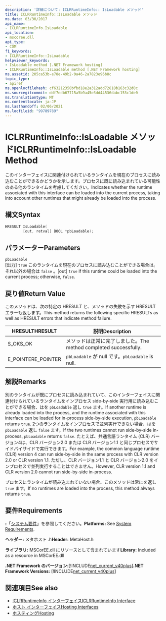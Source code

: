 ```yaml
---
description: '詳細について: ICLRRuntimeInfo:: IsLoadable メソッド'
title: ICLRRuntimeInfo::IsLoadable メソッド
ms.date: 03/30/2017
api_name:
- ICLRRuntimeInfo.IsLoadable
api_location:
- mscoree.dll
api_type:
- COM
f1_keywords:
- ICLRRuntimeInfo::IsLoadable
helpviewer_keywords:
- IsLoadable method [.NET Framework hosting]
- ICLRRuntimeInfo::IsLoadable method [.NET Framework hosting]
ms.assetid: 205ca53b-e78e-49b2-9a46-2a7823e96b8c
topic_type:
- apiref
ms.openlocfilehash: cf63212350bfbd18e2a312add72818b163c32d0c
ms.sourcegitcommit: ddf7edb67715a5b9a45e3dd44536dabc153c1de0
ms.translationtype: MT
ms.contentlocale: ja-JP
ms.lasthandoff: 02/06/2021
ms.locfileid: "99789789"
---
```

# <a name="iclrruntimeinfoisloadable-method"></a><span data-ttu-id="1c25f-103">ICLRRuntimeInfo::IsLoadable メソッド</span><span class="sxs-lookup"><span data-stu-id="1c25f-103">ICLRRuntimeInfo::IsLoadable Method</span></span>

<span data-ttu-id="1c25f-104">このインターフェイスに関連付けられているランタイムを現在のプロセスに読み込むことができるかどうかを示します。プロセスに既に読み込まれている可能性のある他のランタイムを考慮してください。</span><span class="sxs-lookup"><span data-stu-id="1c25f-104">Indicates whether the runtime associated with this interface can be loaded into the current process, taking into account other runtimes that might already be loaded into the process.</span></span>  
  
## <a name="syntax"></a><span data-ttu-id="1c25f-105">構文</span><span class="sxs-lookup"><span data-stu-id="1c25f-105">Syntax</span></span>  
  
```cpp  
HRESULT IsLoadable(  
        [out, retval] BOOL *pbLoadable);  
```  
  
## <a name="parameters"></a><span data-ttu-id="1c25f-106">パラメーター</span><span class="sxs-lookup"><span data-stu-id="1c25f-106">Parameters</span></span>  

 `pbLoadable`  
 <span data-ttu-id="1c25f-107">[出力] `true` このランタイムを現在のプロセスに読み込むことができる場合は。それ以外の場合は `false` 。</span><span class="sxs-lookup"><span data-stu-id="1c25f-107">[out] `true` if this runtime could be loaded into the current process; otherwise, `false`.</span></span>  
  
## <a name="return-value"></a><span data-ttu-id="1c25f-108">戻り値</span><span class="sxs-lookup"><span data-stu-id="1c25f-108">Return Value</span></span>  

 <span data-ttu-id="1c25f-109">このメソッドは、次の特定の HRESULT と、メソッドの失敗を示す HRESULT エラーも返します。</span><span class="sxs-lookup"><span data-stu-id="1c25f-109">This method returns the following specific HRESULTs as well as HRESULT errors that indicate method failure.</span></span>  
  
|<span data-ttu-id="1c25f-110">HRESULT</span><span class="sxs-lookup"><span data-stu-id="1c25f-110">HRESULT</span></span>|<span data-ttu-id="1c25f-111">説明</span><span class="sxs-lookup"><span data-stu-id="1c25f-111">Description</span></span>|  
|-------------|-----------------|  
|<span data-ttu-id="1c25f-112">S_OK</span><span class="sxs-lookup"><span data-stu-id="1c25f-112">S_OK</span></span>|<span data-ttu-id="1c25f-113">メソッドは正常に完了しました。</span><span class="sxs-lookup"><span data-stu-id="1c25f-113">The method completed successfully.</span></span>|  
|<span data-ttu-id="1c25f-114">E_POINTER</span><span class="sxs-lookup"><span data-stu-id="1c25f-114">E_POINTER</span></span>|<span data-ttu-id="1c25f-115">`pbLoadable` が null です。</span><span class="sxs-lookup"><span data-stu-id="1c25f-115">`pbLoadable` is null.</span></span>|  
  
## <a name="remarks"></a><span data-ttu-id="1c25f-116">解説</span><span class="sxs-lookup"><span data-stu-id="1c25f-116">Remarks</span></span>  

 <span data-ttu-id="1c25f-117">別のランタイムが既にプロセスに読み込まれていて、このインターフェイスに関連付けられているランタイムをインプロセス side-by-side 実行用に読み込むことができる場合、はを `pbLoadable` 返し `true` ます。</span><span class="sxs-lookup"><span data-stu-id="1c25f-117">If another runtime is already loaded into the process, and the runtime associated with this interface can be loaded for in-process side-by-side execution, `pbLoadable` returns `true`.</span></span> <span data-ttu-id="1c25f-118">2つのランタイムをインプロセスで並列実行できない場合、はを `pbLoadable` 返し `false` ます。</span><span class="sxs-lookup"><span data-stu-id="1c25f-118">If the two runtimes cannot run side-by-side in-process, `pbLoadable` returns `false`.</span></span> <span data-ttu-id="1c25f-119">たとえば、共通言語ランタイム (CLR) バージョン4は、CLR バージョン2.0 または CLR バージョン1.1 と同じプロセスでサイドバイサイドで実行できます。</span><span class="sxs-lookup"><span data-stu-id="1c25f-119">For example, the common language runtime (CLR) version 4 can run side-by-side in the same process with CLR version 2.0 or CLR version 1.1.</span></span> <span data-ttu-id="1c25f-120">ただし、CLR バージョン1.1 と CLR バージョン2.0 をインプロセスで並列実行することはできません。</span><span class="sxs-lookup"><span data-stu-id="1c25f-120">However, CLR version 1.1 and CLR version 2.0 cannot run side-by-side in-process.</span></span>  
  
 <span data-ttu-id="1c25f-121">プロセスにランタイムが読み込まれていない場合、このメソッドは常にを返し `true` ます。</span><span class="sxs-lookup"><span data-stu-id="1c25f-121">If no runtimes are loaded into the process, this method always returns `true`.</span></span>  
  
## <a name="requirements"></a><span data-ttu-id="1c25f-122">要件</span><span class="sxs-lookup"><span data-stu-id="1c25f-122">Requirements</span></span>  

 <span data-ttu-id="1c25f-123">**:**「[システム要件](../../get-started/system-requirements.md)」を参照してください。</span><span class="sxs-lookup"><span data-stu-id="1c25f-123">**Platforms:** See [System Requirements](../../get-started/system-requirements.md).</span></span>  
  
 <span data-ttu-id="1c25f-124">**ヘッダー:** メタホスト .h</span><span class="sxs-lookup"><span data-stu-id="1c25f-124">**Header:** MetaHost.h</span></span>  
  
 <span data-ttu-id="1c25f-125">**ライブラリ:** MSCorEE.dll にリソースとして含まれています</span><span class="sxs-lookup"><span data-stu-id="1c25f-125">**Library:** Included as a resource in MSCorEE.dll</span></span>  
  
 <span data-ttu-id="1c25f-126">**.NET Framework のバージョン:**[!INCLUDE[net_current_v40plus](../../../../includes/net-current-v40plus-md.md)]</span><span class="sxs-lookup"><span data-stu-id="1c25f-126">**.NET Framework Versions:** [!INCLUDE[net_current_v40plus](../../../../includes/net-current-v40plus-md.md)]</span></span>  
  
## <a name="see-also"></a><span data-ttu-id="1c25f-127">関連項目</span><span class="sxs-lookup"><span data-stu-id="1c25f-127">See also</span></span>

- [<span data-ttu-id="1c25f-128">ICLRRuntimeInfo インターフェイス</span><span class="sxs-lookup"><span data-stu-id="1c25f-128">ICLRRuntimeInfo Interface</span></span>](iclrruntimeinfo-interface.md)
- [<span data-ttu-id="1c25f-129">ホスト インターフェイス</span><span class="sxs-lookup"><span data-stu-id="1c25f-129">Hosting Interfaces</span></span>](hosting-interfaces.md)
- [<span data-ttu-id="1c25f-130">ホスティング</span><span class="sxs-lookup"><span data-stu-id="1c25f-130">Hosting</span></span>](index.md)
